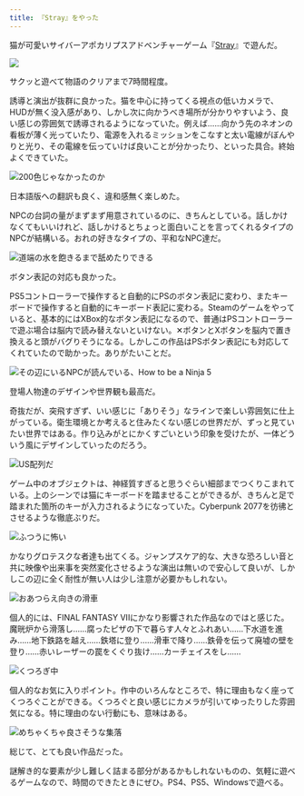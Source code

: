 ```yaml
---
title: 『Stray』をやった
---
```

猫が可愛いサイバーアポカリプスアドベンチャーゲーム『[Stray](https://store.steampowered.com/app/1332010/Stray/?l=japanese)』で遊んだ。

![](https://lh6.googleusercontent.com/RuY6RL6dpc6nRNWMQ_IUw1gHbQG9MSzRXyyKbIQAVOGB0au_SrRwjIIkGqy-NFhv2M3pQNtzT0yr_3UYva18zsM1o0ewpJR08A43QOnL6SxANFgUbcOR3lQAweoTBqBd91FdkUG_BbmG9UpZpvlvpvvtslmX08-Apt0i782p-2YR8qQsYFnDSCK2B7ofjQ)

サクッと遊べて物語のクリアまで7時間程度。

誘導と演出が抜群に良かった。猫を中心に持ってくる視点の低いカメラで、HUDが無く没入感があり、しかし次に向かうべき場所が分かりやすいよう、良い感じの雰囲気で誘導されるようになっていた。例えば……向かう先のネオンの看板が薄く光っていたり、電源を入れるミッションをこなすと太い電線がぼんやりと光り、その電線を伝っていけば良いことが分かったり、といった具合。終始よくできていた。

![](https://lh4.googleusercontent.com/nA0AWofUxwQnOe4hT-Csn340Oz-3JY1_t1hhDxikIyatlGvDBzhmaFOb4trwrFoX6cieWGdETH_MA4hJLROtV3eUiGh0dWb74A8MCB4g1xoSmlb7zzfOkGt13g93h5YLK3NcuaoWnT5XSWGjLavKrjsrVXtfaoWQnwLm7E1dJ0eKtqE3UdtpVfGMIFS98A "200色じゃなかったのか")

日本語版への翻訳も良く、違和感無く楽しめた。

NPCの台詞の量がまずまず用意されているのに、きちんとしている。話しかけなくてもいいけれど、話しかけるとちょっと面白いことを言ってくれるタイプのNPCが結構いる。おれの好きなタイプの、平和なNPC達だ。

![](https://lh5.googleusercontent.com/esm31Zub9GDMswik9gqackXZ6WX_tIjSVVOcq_x5_EIB9Vxj3RtKmJPv2EvpPN2On8MlVBHcHWDWmW-a5ldZsj2mtQ7CrSmTsuWWCe2RthpzzcGspU3rV3B4q6z1FDZPhODxy2iiatWJ1HJwxLRS22K9cxiuvNhWvYGeq4UN0nKRml84bfBojvTBd0C_pQ "道端の水を飽きるまで舐めたりできる")

ボタン表記の対応も良かった。

PS5コントローラーで操作すると自動的にPSのボタン表記に変わり、またキーボードで操作すると自動的にキーボード表記に変わる。Steamのゲームをやっていると、基本的にはXBox的なボタン表記になるので、普通はPSコントローラーで遊ぶ場合は脳内で読み替えないといけない。✕ボタンとXボタンを脳内で置き換えると頭がバグりそうになる。しかしこの作品はPSボタン表記にも対応してくれていたので助かった。ありがたいことだ。

![](https://lh6.googleusercontent.com/seKJjD1DAvRtW_aGYmPg2JBr6EdLxBSWYjgi751SwGr8YmWgfkbijcXT9WbP8V8a7_3A3-J_0Yc0N9qUQeDhEh-yWBjmEu7yqSp_PFejhK29wlSHl4vqrMb1Gseeog-jdVJ6nLk7rApgaHwKs4K2PaC44cz5uf8WDoXUBaHgltQIPhm2GGbMEmYxzo-CKw "その辺にいるNPCが読んでいる、How to be a Ninja 5")

登場人物達のデザインや世界観も最高だ。

奇抜だが、突飛すぎず、いい感じに「ありそう」なラインで楽しい雰囲気に仕上がっている。衛生環境とか考えると住みたくない感じの世界だが、ずっと見ていたい世界ではある。作り込みがとにかくすごいという印象を受けたが、一体どういう風にデザインしていったのだろう。

![](https://lh5.googleusercontent.com/0fP-SZb-Nb66R-PdQTCM_zZZGnyTm8KL3sbyqcwmN7e8Tqy36nqITVVg1QQAI6wtrGZpSO8OzpCTbdbipWccTkRpJfVdhUY8SSw_-CRisfsYPyu4r1qH2wq_vlA_dzdJ7pJHaYm5K658Q1BeDpEfTzDx-Dt1tLUN6z65MLLM6WdATs7A89ZD_NrGRTC1Tg "US配列だ")

ゲーム中のオブジェクトは、神経質すぎると思うぐらい細部までつくりこまれている。上のシーンでは猫にキーボードを踏ませることができるが、きちんと足で踏まれた箇所のキーが入力されるようになっていた。Cyberpunk 2077を彷彿とさせるような徹底ぶりだ。

![](https://lh4.googleusercontent.com/F0Ul7wK_f4BbpnHdEokMyptOKQ26K9-KpQ1eJT3phGeALtA6TfUieyTIIO0D0SEnZroVIec-YNL9CfkML1JVEVmUHxrJH7vzEFP-UcvVKkxclil61a398aOBuyHmkX5a15m8hRGi8VSGOPeepiMr2Npfb6Ecv6IGJ9ft4e2pcW14u6RYilKniInaGooWpw "ふつうに怖い")

かなりグロテスクな者達も出てくる。ジャンプスケア的な、大きな恐ろしい音と共に映像や出来事を突然変化させるような演出は無いので安心して良いが、しかしこの辺に全く耐性が無い人は少し注意が必要かもしれない。

![](https://lh4.googleusercontent.com/VIgQ0jHpG5DqR1fc1Sm_dI5VLVH3kwb01ouFZSaOxn4scYbbjaF8HBU5vHjPkgN0cMwD_DIdbkQWV6Pha146HAiGcR0_vaAoeLbA4DoHTS7MqoXpjcwq_rlNMrd1MMBMU8zcynJ051w4piX2d05i2u6YAP7o-XS4DjNTbF3Paw2sMMfy7IgSSZ1LDjYdWg "おあつらえ向きの滑車")

個人的には、FINAL FANTASY VIIにかなり影響された作品なのではと感じた。魔晄炉から滑落し……腐ったピザの下で暮らす人々とふれあい……下水道を進み……地下鉄路を越え……鉄塔に登り……滑車で降り……鉄骨を伝って廃墟の壁を登り……赤いレーザーの罠をくぐり抜け……カーチェイスをし……

![](https://lh3.googleusercontent.com/eroUhNwGKIRgI6wMUbRZpcBZwC0_hee7mcKijlZIt0UX_0VJyhlTig9Y_DTQnl5pWweWYlbuQPC_YsP9Gpx4Jo96QgslEDn3zO19Op2Lp0TVOeqB-6rlMLzu0111wtJ-SHDEKKRBWeU_ckQHCYsvZfR5bVKtr0NS-3t-p-hhoPRZBSuXRzrsuMeOrJnWng "くつろぎ中")

個人的なお気に入りポイント。作中のいろんなところで、特に理由もなく座ってくつろぐことができる。くつろぐと良い感じにカメラが引いてゆったりした雰囲気になる。特に理由のない行動にも、意味はある。

![](https://lh4.googleusercontent.com/L-1PJ8gVUAgXVDFh7lKxfv6N_ue-MpVOqQoPECKM5Lm487AOZ509roh98O83BvOK7CcIFlYmuQn7315x6zo3h4ZTDmy6l92ZGQaug0jYjulr_B9Zh1kQMOUwemD82AHfK1NosV7IOJzmwkluTTnWZT8uFoF4bZlOyuJVGyuGCHScEhZwfGIG5xA06aXn4w "めちゃくちゃ良さそうな集落")

総じて、とても良い作品だった。

謎解き的な要素が少し難しく詰まる部分があるかもしれないものの、気軽に遊べるゲームなので、時間のできたときにぜひ。PS4、PS5、Windowsで遊べる。

